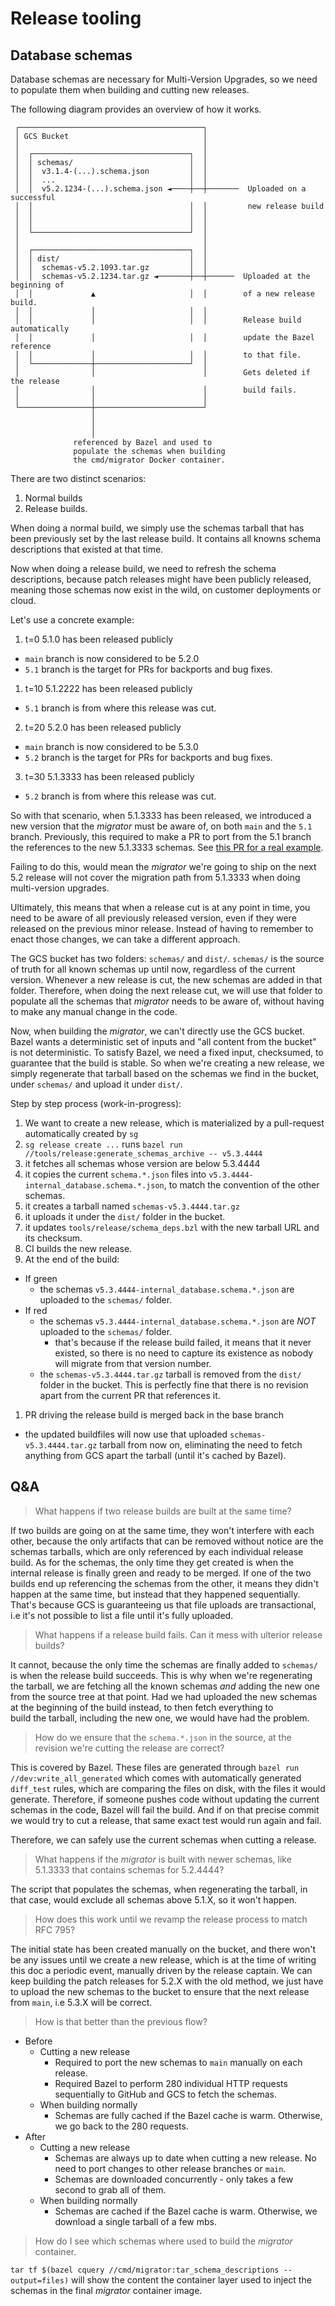 # Release tooling

## Database schemas

Database schemas are necessary for Multi-Version Upgrades, so we need to populate 
them when building and cutting new releases. 

The following diagram provides an overview of how it works. 

```
 ┌─────────────────────────────────────────┐
 │ GCS Bucket                              │
 │                                         │
 │  ┌───────────────────────────────────┐  │
 │  │ schemas/                          │  │
 │  │  v3.1.4-(...).schema.json         │  │
 │  │  ...                              │  │
 │  │  v5.2.1234-(...).schema.json ◄────┼──┼───────  Uploaded on a successful
 │  │                                   │  │         new release build
 │  │                                   │  │
 │  │                                   │  │
 │  └───────────────────────────────────┘  │
 │                                         │
 │  ┌───────────────────────────────────┐  │
 │  │ dist/                             │  │
 │  │  schemas-v5.2.1093.tar.gz         │  │
 │  │  schemas-v5.2.1234.tar.gz ◄───────┼──┼──────  Uploaded at the beginning of
 │  │             ▲                     │  │        of a new release build.
 │  │             │                     │  │
 │  │             │                     │  │        Release build automatically
 │  │             │                     │  │        update the Bazel reference
 │  │             │                     │  │        to that file.
 │  └─────────────┼─────────────────────┘  │
 │                │                        │        Gets deleted if the release
 │                │                        │        build fails.
 │                │                        │
 └────────────────┼────────────────────────┘
                  │
                  │
                  │
              referenced by Bazel and used to
              populate the schemas when building
              the cmd/migrator Docker container.
```

There are two distinct scenarios: 

1. Normal builds 
2. Release builds. 

When doing a normal build, we simply use the schemas tarball that has been previously 
set by the last release build. It contains all knowns schema descriptions that existed 
at that time.

Now when doing a release build, we need to refresh the schema descriptions, because patch releases 
might have been publicly released, meaning those schemas now exist in the wild, on customer deployments 
or cloud. 

Let's use a concrete example: 

1. t=0 5.1.0 has been released publicly
  - `main` branch is now considered to be 5.2.0
  - `5.1` branch is the target for PRs for backports and bug fixes.
1. t=10 5.1.2222 has been released publicly 
  - `5.1` branch is from where this release was cut.
2. t=20 5.2.0 has been released publicly
  - `main` branch is now considered to be 5.3.0
  - `5.2` branch is the target for PRs for backports and bug fixes.
3. t=30 5.1.3333 has been released publicly
  - `5.2` branch is from where this release was cut.
  
So with that scenario, when 5.1.3333 has been released, we introduced a new version that the _migrator_ must be aware of, on both `main` and the `5.1` branch. Previously, this required to make a PR to port from the 5.1 branch the references 
to the new 5.1.3333 schemas. See [this PR for a real example](https://github.com/sourcegraph/sourcegraph/pull/56405/files#diff-38f26d6e9cb950b24ced060cd86effd4363b313d880d1afad1850887eabaf238R79).

Failing to do this, would mean the _migrator_ we're going to ship on the next 5.2 release will not cover the migration path from 5.1.3333 when doing multi-version upgrades. 

Ultimately, this means that when a release cut is at any point in time, you need to be aware of all previously released 
version, even if they were released on the previous minor release. Instead of having to remember to enact those changes, 
we can take a different approach. 

The GCS bucket has two folders: `schemas/` and `dist/`. `schemas/` is the source of truth for all known schemas up until now, regardless of the current version. Whenever a new release is cut, the new schemas are added in that folder. Therefore, when doing the next release cut, we will use that folder to populate all the schemas that _migrator_ needs to be aware of, without having to make any manual change in the code.

Now, when building the _migrator_, we can't directly use the GCS bucket. Bazel wants a deterministic set of inputs and "all content from the bucket" is not deterministic.
To satisfy Bazel, we need a fixed input, checksumed, to guarantee that the build is stable. So when we're creating a new release, we simply regenerate that 
tarball based on the schemas we find in the bucket, under `schemas/` and upload it under `dist/`.

Step by step process (work-in-progress):

1. We want to create a new release, which is materialized by a pull-request automatically created by `sg`
1. `sg release create ...` runs `bazel run //tools/release:generate_schemas_archive -- v5.3.4444` 
  1. it fetches all schemas whose version are below 5.3.4444 
  1. it copies the current `schema.*.json` files into `v5.3.4444-internal_database.schema.*.json`, to match the convention of the other schemas.
  1. it creates a tarball named `schemas-v5.3.4444.tar.gz`
  1. it uploads it under the `dist/` folder in the bucket.
  1. it updates `tools/release/schema_deps.bzl` with the new tarball URL and its checksum.
1. CI builds the new release.
1. At the end of the build: 
  - If green
    - the schemas `v5.3.4444-internal_database.schema.*.json` are uploaded to the `schemas/` folder.
  - If red 
    - the schemas `v5.3.4444-internal_database.schema.*.json` are *NOT* uploaded to the `schemas/` folder. 
      - that's because if the release build failed, it means that it never existed, so there is no need to capture its existence as nobody will migrate from that version number.
    - the `schemas-v5.3.4444.tar.gz` tarball is removed from the `dist/` folder in the bucket. This is perfectly fine that there is no revision apart from the current PR that references it.
1. PR driving the release build is merged back in the base branch 
  - the updated buildfiles will now use that uploaded `schemas-v5.3.4444.tar.gz` tarball from now on, eliminating the need to fetch anything from GCS apart the tarball (until it's cached by Bazel).

## Q&A 

> What happens if two release builds are built at the same time?

If two builds are going on at the same time, they won't interfere with each other, because the only artifacts that can be removed without notice are the schemas tarballs, which are 
only referenced by each individual release build. As for the schemas, the only time they get created is when the internal release is finally green and ready to be merged. If one of the two builds end 
up referencing the schemas from the other, it means they didn't happen at the same time, but instead that they happened sequentially. That's because GCS is guaranteeing us that file uploads are 
transactional, i.e it's not possible to list a file until it's fully uploaded. 

> What happens if a release build fails. Can it mess with ulterior release builds?

It cannot, because the only time the schemas are finally added to `schemas/` is when the release build succeeds. This is why when we're regenerating the tarball, we are fetching 
all the known schemas *and* adding the new one from the source tree at that point. Had we had uploaded the new schemas at the beginning of the build instead, to then fetch everything to  
build the tarball, including the new one, we would have had the problem.

> How do we ensure that the `schema.*.json` in the source, at the revision we're cutting the release are correct? 

This is covered by Bazel. These files are generated through `bazel run //dev:write_all_generated` which comes with automatically generated `diff_test` rules, which are comparing 
the files on disk, with the files it would generate. Therefore, if someone pushes code without updating the current schemas in the code, Bazel will fail the build. And if on that
precise commit we would try to cut a release, that same exact test would run again and fail.

Therefore, we can safely use the current schemas when cutting a release. 

> What happens if the _migrator_ is built with newer schemas, like 5.1.3333 that contains schemas for 5.2.4444?

The script that populates the schemas, when regenerating the tarball, in that case, would exclude all schemas above 5.1.X, so it won't happen.

> How does this work until we revamp the release process to match RFC 795?

The initial state has been created manually on the bucket, and there won't be any issues until we create a new release, which is at the time of writing this doc
a periodic event, manually driven by the release captain. We can keep building the patch releases for 5.2.X with the old method, we just have to upload the 
new schemas to the bucket to ensure that the next release from `main`, i.e 5.3.X will be correct.

> How is that better than the previous flow?

- Before
  - Cutting a new release
    - Required to port the new schemas to `main` manually on each release. 
    - Required Bazel to perform 280 individual HTTP requests sequentially to GitHub and GCS to fetch the schemas.
  - When building normally
    - Schemas are fully cached if the Bazel cache is warm. Otherwise, we go back to the 280 requests.
- After
  - Cutting a new release
    - Schemas are always up to date when cutting a new release. No need to port changes to other release branches or `main`.
    - Schemas are downloaded concurrently - only takes a few second to grab all of them.
  - When building normally
    - Schemas are cached if the Bazel cache is warm. Otherwise, we download a single tarball of a few mbs.

> How do I see which schemas where used to build the _migrator_ container.

`tar tf $(bazel cquery //cmd/migrator:tar_schema_descriptions --output=files)` will show the content the container layer used 
to inject the schemas in the final _migrator_ container image.
